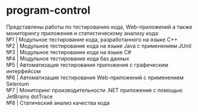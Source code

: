 # program-control
Представлены работы по тестированию кода, Web-приложений а также мониторингу приложения и статистическому анализу кода:  
№1 | Модульное тестирование кода, разработанного на языке C++  
№2 | Модульное тестирование кода на языке Java с применением JUnit  
№3 | Модульное тестирование кода на языке C#  
№4 | Модульное тестирование кода баз данных  
№5 | Автоматизация тестирования приложения с графическим интерфейсом  
№6 | Автоматизация тестирования Web-приложений с применением Selenium  
№7 | Мониторинг производительности .NET приложения с помощью JetBrains dotTrace  
№8 | Статический анализ качества кода  
